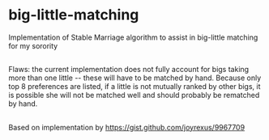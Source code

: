 # big-little-matching
Implementation of Stable Marriage algorithm to assist in big-little matching for my sorority 

## 
Flaws: the current implementation does not fully account for bigs taking more than one little -- these will have to be matched by hand. 
Because only top 8 preferences are listed, if a little is not mutually ranked by other bigs, it is possible she will not be matched well and should probably be rematched by hand. 



## 
Based on implementation by https://gist.github.com/joyrexus/9967709
